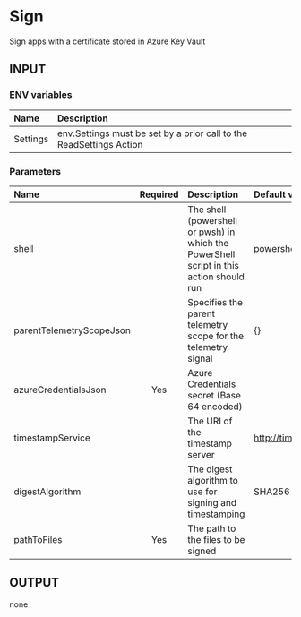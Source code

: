 # Sign

Sign apps with a certificate stored in Azure Key Vault

## INPUT

### ENV variables

| Name | Description |
| :-- | :-- |
| Settings | env.Settings must be set by a prior call to the ReadSettings Action |

### Parameters

| Name | Required | Description | Default value |
| :-- | :-: | :-- | :-- |
| shell | | The shell (powershell or pwsh) in which the PowerShell script in this action should run | powershell |
| parentTelemetryScopeJson | | Specifies the parent telemetry scope for the telemetry signal | {} |
| azureCredentialsJson | Yes | Azure Credentials secret (Base 64 encoded) | |
| timestampService | | The URI of the timestamp server | http://timestamp.digicert.com |
| digestAlgorithm | | The digest algorithm to use for signing and timestamping | SHA256 |
| pathToFiles | Yes | The path to the files to be signed |

## OUTPUT

none
